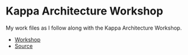 # Kappa Architecture Workshop

My work files as I follow along with the Kappa Architecture Workshop.

  * [Workshop](https://kappa-db.github.io/workshop/build/01.html)
  * [Source](https://github.com/kappa-db/workshop)
